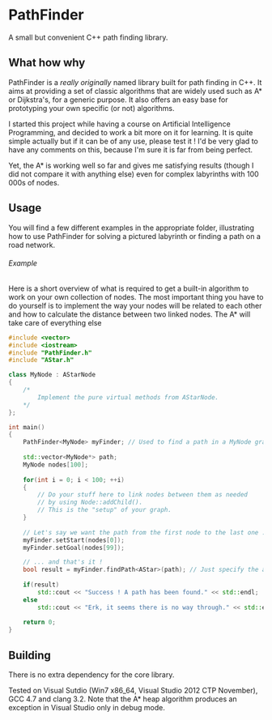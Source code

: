 PathFinder
==========

A small but convenient C++ path finding library.

## What how why

PathFinder is a _really originally_ named library built for path finding in C++. It aims at providing a set of classic algorithms that are widely used such as A* or Dijkstra's, for a generic purpose. It also offers an easy base for prototyping your own specific (or not) algorithms.

I started this project while having a course on Artificial Intelligence Programming, and decided to work a bit more on it for learning. It is quite simple actually but if it can be of any use, please test it ! I'd be very glad to have any comments on this, because I'm sure it is far from being perfect.

Yet, the A* is working well so far and gives me satisfying results (though I did not compare it with anything else) even for complex labyrinths with 100 000s of nodes.

## Usage

You will find a few different examples in the appropriate folder, illustrating how to use PathFinder for solving a pictured labyrinth or finding a path on a road network.

###### Example

Here is a short overview of what is required to get a built-in algorithm to work on your own collection of nodes. The most important thing you have to do yourself is to implement the way your nodes will be related to each other and how to calculate the distance between two linked nodes. The A* will take care of everything else

```c++
#include <vector>
#include <iostream>
#include "PathFinder.h"
#include "AStar.h"

class MyNode : AStarNode
{
	/*
		Implement the pure virtual methods from AStarNode.
	*/
};

int main()
{
	PathFinder<MyNode> myFinder; // Used to find a path in a MyNode graph
	
	std::vector<MyNode*> path;
	MyNode nodes[100];
	
	for(int i = 0; i < 100; ++i)
	{
		// Do your stuff here to link nodes between them as needed
		// by using Node::addChild().
		// This is the "setup" of your graph.
	}
	
	// Let's say we want the path from the first node to the last one ...
	myFinder.setStart(nodes[0]);
	myFinder.setGoal(nodes[99]);

	// ... and that's it !
	bool result = myFinder.findPath<AStar>(path); // Just specify the algorithm you want to use
	
	if(result)
		std::cout << "Success ! A path has been found." << std::endl;
	else
		std::cout << "Erk, it seems there is no way through." << std::endl;
	
	return 0;
}
```

## Building

There is no extra dependency for the core library.

Tested on Visual Sutdio (Win7 x86_64, Visual Studio 2012 CTP November), GCC 4.7 and clang 3.2.
Note that the A* heap algorithm produces an exception in Visual Studio only in debug mode.
